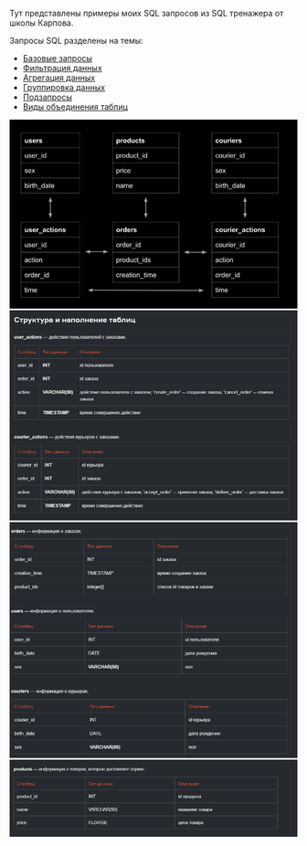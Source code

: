 Тут представлены примеры моих SQL запросов из SQL тренажера от школы Карпова.

Запросы SQL разделены на темы:
- [Базовые запросы](/1-3_lessons)
- [Фильтрация данных](/4_lesson_data_filtering) 
- [Агрегация данных](/5_lesson_data_aggregation) 
- [Группировка данных](/6_lesson_data_grouping) 
- [Подзапросы](/7_lesson_subqueries) 
- [Виды объединения таблиц](/8_lesson_joins) 

![Схема БД](BD_scheme.png)
![Структура таблиц](structure_1.png)
![Структура таблиц](structure_2.png)
![Структура таблиц](structure_3.png)
